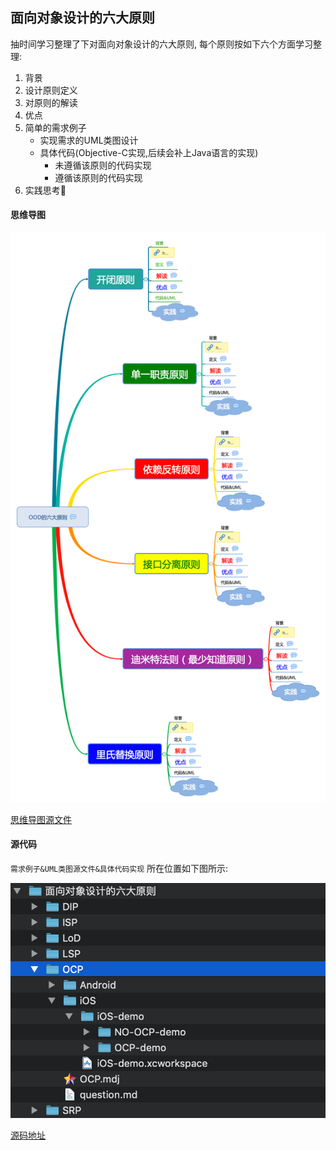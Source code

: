 ## 面向对象设计的六大原则

抽时间学习整理了下对面向对象设计的六大原则, 每个原则按如下六个方面学习整理:

1. 背景
2. 设计原则定义
3. 对原则的解读
4. 优点
5. 简单的需求例子
   - 实现需求的UML类图设计
   - 具体代码(Objective-C实现,后续会补上Java语言的实现)
     - 未遵循该原则的代码实现
     - 遵循该原则的代码实现
6. 实践思考🤔

#### 思维导图

![思维导图](https://github.com/BrooksWon/Blogs/blob/master/Object-oriented%20design%20pattern/%E9%9D%A2%E5%90%91%E5%AF%B9%E8%B1%A1%E8%AE%BE%E8%AE%A1%E7%9A%84%E5%85%AD%E5%A4%A7%E5%8E%9F%E5%88%99/OOD%E7%9A%84%E5%85%AD%E5%A4%A7%E5%8E%9F%E5%88%99.png)

[思维导图源文件](https://github.com/BrooksWon/Blogs/blob/master/Object-oriented%20design%20pattern/%E9%9D%A2%E5%90%91%E5%AF%B9%E8%B1%A1%E8%AE%BE%E8%AE%A1%E7%9A%84%E5%85%AD%E5%A4%A7%E5%8E%9F%E5%88%99/%E9%9D%A2%E5%90%91%E5%AF%B9%E8%B1%A1%E8%AE%BE%E8%AE%A1%E7%9A%84%E5%85%AD%E5%A4%A7%E5%8E%9F%E5%88%99.xmind)

#### 源代码

`需求例子&UML类图源文件&具体代码实现` 所在位置如下图所示:

![设计原则文件结构](https://github.com/BrooksWon/Blogs/blob/master/Object-oriented%20design%20pattern/%E9%9D%A2%E5%90%91%E5%AF%B9%E8%B1%A1%E8%AE%BE%E8%AE%A1%E7%9A%84%E5%85%AD%E5%A4%A7%E5%8E%9F%E5%88%99/%E8%AE%BE%E8%AE%A1%E5%8E%9F%E5%88%99%E6%96%87%E4%BB%B6%E7%BB%93%E6%9E%84.png)

[源码地址](https://github.com/BrooksWon/Blogs/tree/master/Object-oriented%20design%20pattern/%E9%9D%A2%E5%90%91%E5%AF%B9%E8%B1%A1%E8%AE%BE%E8%AE%A1%E7%9A%84%E5%85%AD%E5%A4%A7%E5%8E%9F%E5%88%99)
